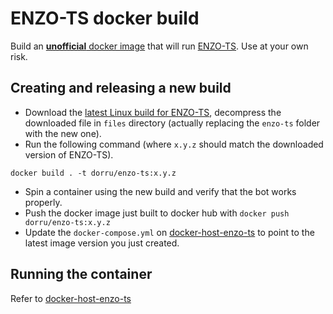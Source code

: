 # ENZO-TS docker build

Build an [**unofficial** docker image](https://hub.docker.com/repository/docker/dorru/enzo-ts) that will run [ENZO-TS](https://www.enzobot.com). Use at your own risk.

## Creating and releasing a new build
- Download the [latest Linux build for ENZO-TS](https://www.enzobot.com/download/enzo-tsc_linux_latest), decompress the downloaded file in `files` directory (actually replacing the `enzo-ts` folder with the new one).
- Run the following command (where `x.y.z` should match the downloaded version of ENZO-TS).
```shell script
docker build . -t dorru/enzo-ts:x.y.z
```
- Spin a container using the new build and verify that the bot works properly.
- Push the docker image just built to docker hub with `docker push dorru/enzo-ts:x.y.z`
- Update the `docker-compose.yml` on [docker-host-enzo-ts](https://github.com/danydev/docker-host-enzo-ts) to point to the latest image version you just created.

## Running the container
Refer to [docker-host-enzo-ts](https://github.com/danydev/docker-host-enzo-ts)
